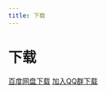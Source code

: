 ```yaml
---
title: 下载
---
```


# 下载

[百度网盘下载](https://pan.baidu.com/s/153Pcb1rizPuidFq8dmb05A?pwd=btcw)
[加入QQ群下载](https://qm.qq.com/cgi-bin/qm/qr?authKey=T2QSE8RuJA04SwKrswr1%2B3AeyUY27MA%2B18duB5XIEUErpwdHjjInox7Vl8ySZgzq&k=YOufj9c5R8co32L1KMaDrF_RatxrJ-n2&noverify=0)
